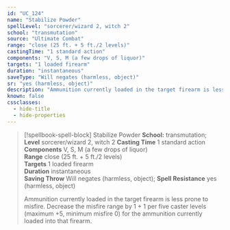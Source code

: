 ```yaml
---
id: "UC_124"
name: "Stabilize Powder"
spellLevel: "sorcerer/wizard 2, witch 2"
school: "transmutation"
source: "Ultimate Combat"
range: "close (25 ft. + 5 ft./2 levels)"
castingTime: "1 standard action"
components: "V, S, M (a few drops of liquor)"
targets: "1 loaded firearm"
duration: "instantaneous"
saveType: "Will negates (harmless, object)"
sr: "yes (harmless, object)"
description: "Ammunition currently loaded in the target firearm is less prone to misfire. Decrease the misfire range by 1 + 1 per five caster levels (maximum +5, minimum misfire 0) for the ammunition currently loaded into that firearm."
known: false
cssclasses:
  - hide-title
  - hide-properties
---
```


> [!spellbook-spell-block] Stabilize Powder
> **School:** transmutation; **Level** sorcerer/wizard 2, witch 2
> **Casting Time** 1 standard action  
> **Components** V, S, M (a few drops of liquor)  
> **Range** close (25 ft. + 5 ft./2 levels)  
> **Targets** 1 loaded firearm  
> **Duration** instantaneous  
> **Saving Throw** Will negates (harmless, object); **Spell Resistance** yes (harmless, object)
> 
> Ammunition currently loaded in the target firearm is less prone to misfire. Decrease the misfire range by 1 + 1 per five caster levels (maximum +5, minimum misfire 0) for the ammunition currently loaded into that firearm.